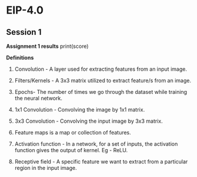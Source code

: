 # EIP-4.0
## Session 1

**Assignment 1 results**
print(score)


**Definitions**

1. Convolution - A layer used for extracting features from an input image.

2. Filters/Kernels - A 3x3 matrix utilized to extract feature/s from an image.

3. Epochs- The number of times we go through the dataset while training the neural network.

4. 1x1 Convolution - Convolving the image by 1x1 matrix.

5. 3x3 Convolution - Convolving the input image by 3x3 matrix.

6. Feature maps is a map or collection of features.

7. Activation function - In a network, for a set of inputs, the activation function gives the output of kernel. Eg - ReLU.

8. Receptive field - A specific feature we want to extract from a particular region in the input image.
